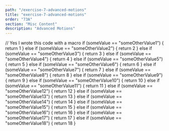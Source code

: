 ```yaml
---
path: "/exercise-7-advanced-motions"
title: "exercise-7-advanced-motions"
order: "73A"
section: "Misc Content"
description: "Advanced Motions"
---
```


// Yes I wrote this code with a macro
if (someValue == "someOtherValue1") {
    return 1
} else if (someValue == "someOtherValue2") {
    return 2
} else if (someValue == "someOtherValue3") {
    return 3
} else if (someValue == "someOtherValue4") {
    return 4
} else if (someValue == "someOtherValue5") {
    return 5
} else if (someValue == "someOtherValue6") {
    return 6
} else if (someValue == "someOtherValue7") {
    return 7
} else if (someValue == "someOtherValue8") {
    return 8
} else if (someValue == "someOtherValue9") {
    return 9
} else if (someValue == "someOtherValue10") {
    return 10
} else if (someValue == "someOtherValue11") {
    return 11
} else if (someValue == "someOtherValue12") {
    return 12
} else if (someValue == "someOtherValue13") {
    return 13
} else if (someValue == "someOtherValue14") {
    return 14
} else if (someValue == "someOtherValue15") {
    return 15
} else if (someValue == "someOtherValue16") {
    return 16
} else if (someValue == "someOtherValue17") {
    return 17
} else if (someValue == "someOtherValue18") {
    return 18
}

